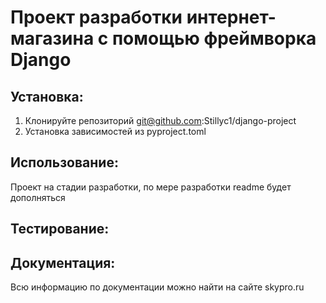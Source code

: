 # Проект разработки интернет-магазина с помощью фреймворка Django

## Установка:
1. Клонируйте репозиторий git@github.com:Stillyc1/django-project
2. Установка зависимостей из pyproject.toml

## Использование: 
Проект на стадии разработки, по мере разработки readme будет дополняться



## Тестирование: 


## Документация: 
Всю информацию по документации можно найти на сайте skypro.ru